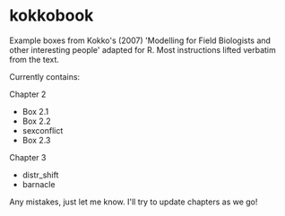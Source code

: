 kokkobook
=============

Example boxes from Kokko's (2007) 'Modelling for Field Biologists and other interesting people' 
adapted for R. Most instructions lifted verbatim from the text. 

Currently contains:

Chapter 2
* Box 2.1
* Box 2.2
* sexconflict
* Box 2.3

Chapter 3
* distr_shift
* barnacle

Any mistakes, just let me know. I'll try to update chapters as we go!